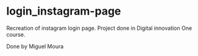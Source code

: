 # login_instagram-page
Recreation of instagram login page.
Project done in Digital innovation One course.

Done by Miguel Moura
